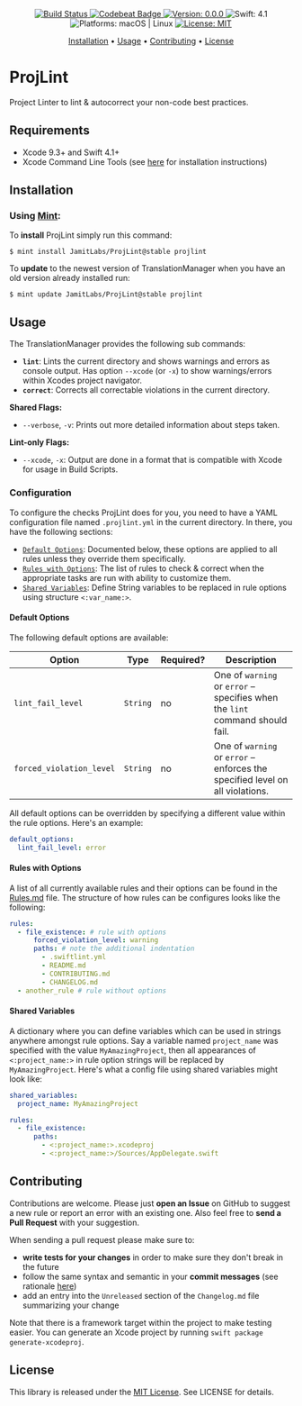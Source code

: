 <p align="center">
    <a href="https://app.bitrise.io/app/0b051a51c12124b7">
        <img src="https://app.bitrise.io/app/0b051a51c12124b7/status.svg?token=riIJ81rKJYiKLNufYx7BZQ&branch=stable"
             alt="Build Status">
    </a>
    <a href="https://codebeat.co/projects/github-com-jamitlabs-projlint">
        <img src="https://codebeat.co/badges/<TODO>"
             alt="Codebeat Badge">
    </a>
    <a href="https://github.com/JamitLabs/ProjLint/releases">
        <img src="https://img.shields.io/badge/Version-0.0.0-blue.svg"
             alt="Version: 0.0.0">
    </a>
    <img src="https://img.shields.io/badge/Swift-4.1-FFAC45.svg"
         alt="Swift: 4.1">
    <img src="https://img.shields.io/badge/Platforms-macOS%20%7C%20Linux-FF69B4.svg"
        alt="Platforms: macOS | Linux">
    <a href="https://github.com/JamitLabs/ProjLint/blob/stable/LICENSE">
        <img src="https://img.shields.io/badge/License-MIT-lightgrey.svg"
              alt="License: MIT">
    </a>
</p>

<p align="center">
    <a href="#installation">Installation</a>
  • <a href="#usage">Usage</a>
  • <a href="#contributing">Contributing</a>
  • <a href="#license">License</a>
</p>

# ProjLint

Project Linter to lint & autocorrect your non-code best practices.

## Requirements

- Xcode 9.3+ and Swift 4.1+
- Xcode Command Line Tools (see [here](http://stackoverflow.com/a/9329325/3451975) for installation instructions)

## Installation

### Using [Mint](https://github.com/yonaskolb/Mint):

To **install** ProjLint simply run this command:

```shell
$ mint install JamitLabs/ProjLint@stable projlint
```

To **update** to the newest version of TranslationManager when you have an old version already installed run:

```shell
$ mint update JamitLabs/ProjLint@stable projlint
```

## Usage

The TranslationManager provides the following sub commands:
- **`lint`**: Lints the current directory and shows warnings and errors as console output. Has option `--xcode` (or `-x`) to show warnings/errors within Xcodes project navigator.
- **`correct`**: Corrects all correctable violations in the current directory.

**Shared Flags:**
- `--verbose`, `-v`: Prints out more detailed information about steps taken.

**Lint-only Flags:**
- `--xcode`, `-x`: Output are done in a format that is compatible with Xcode for usage in Build Scripts.

### Configuration

To configure the checks ProjLint does for you, you need to have a YAML configuration file named `.projlint.yml` in the current directory. In there, you have the following sections:

- [`Default Options`](#default-options): Documented below, these options are applied to all rules unless they override them specifically.
- [`Rules with Options`](#rules-with-options): The list of rules to check & correct when the appropriate tasks are run with ability to customize them.
- [`Shared Variables`](#shared-variables): Define String variables to be replaced in rule options using structure `<:var_name:>`.

#### Default Options

The following default options are available:

Option | Type | Required? | Description
--- | --- | --- | ---
`lint_fail_level` | `String` | no | One of `warning` or `error` – specifies when the `lint` command should fail.
`forced_violation_level` | `String` | no | One of `warning` or `error` – enforces the specified level on all violations.

All default options can be overridden by specifying a different value within the rule options. Here's an example:

```yaml
default_options:
  lint_fail_level: error 
```

#### Rules with Options

A list of all currently available rules and their options can be found in the [Rules.md](https://github.com/JamitLabs/ProjLint/blob/stable/Rules.md) file. The structure of how rules can be configures looks like the following:

```yaml
rules:
  - file_existence: # rule with options
      forced_violation_level: warning
      paths: # note the additional indentation
        - .swiftlint.yml
        - README.md
        - CONTRIBUTING.md
        - CHANGELOG.md
  - another_rule # rule without options
```


#### Shared Variables

A dictionary where you can define variables which can be used in strings anywhere amongst rule options. Say a variable named `project_name` was specified with the value `MyAmazingProject`, then all appearances of `<:project_name:>` in rule option strings will be replaced by `MyAmazingProject`. Here's what a config file using shared variables might look like:

```yaml
shared_variables:
  project_name: MyAmazingProject

rules:
  - file_existence:
      paths:
        - <:project_name:>.xcodeproj
        - <:project_name:>/Sources/AppDelegate.swift
```

## Contributing

Contributions are welcome. Please just **open an Issue** on GitHub to suggest a new rule or report an error with an existing one. Also feel free to **send a Pull Request** with your suggestion.

When sending a pull request please make sure to:
- **write tests for your changes** in order to make sure they don't break in the future
- follow the same syntax and semantic in your **commit messages** (see rationale [here](http://chris.beams.io/posts/git-commit/))
- add an entry into the `Unreleased` section of the `Changelog.md` file summarizing your change

Note that there is a framework target within the project to make testing easier. You can generate an Xcode project by running `swift package generate-xcodeproj`.

## License
This library is released under the [MIT License](http://opensource.org/licenses/MIT). See LICENSE for details.
